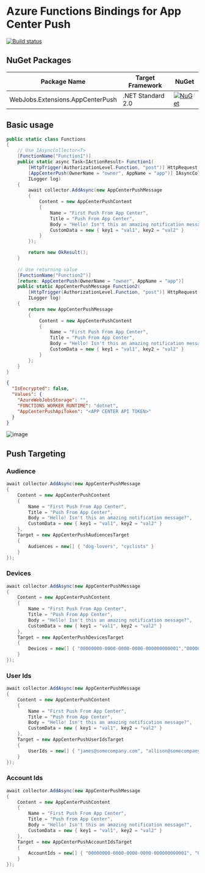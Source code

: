 # Azure Functions Bindings for App Center Push

[![Build status](https://ci.appveyor.com/api/projects/status/emvg64upyptmadei?svg=true)](https://ci.appveyor.com/project/shibayan/azure-functions-appcenterpush-extension)

## NuGet Packages

Package Name | Target Framework | NuGet
---|---|---
WebJobs.Extensions.AppCenterPush | .NET Standard 2.0 | [![NuGet](https://img.shields.io/nuget/v/WebJobs.Extensions.AppCenterPush.svg)](https://www.nuget.org/packages/WebJobs.Extensions.AppCenterPush)

## Basic usage

```csharp
public static class Functions
{
    // Use IAsyncCollector<T>
    [FunctionName("Function1")]
    public static async Task<IActionResult> Function1(
        [HttpTrigger(AuthorizationLevel.Function, "post")] HttpRequest req,
        [AppCenterPush(OwnerName = "owner", AppName = "app")] IAsyncCollector<AppCenterPushMessage> collector,
        ILogger log)
    {
        await collector.AddAsync(new AppCenterPushMessage
        {
            Content = new AppCenterPushContent
            {
                Name = "First Push From App Center",
                Title = "Push From App Center",
                Body = "Hello! Isn't this an amazing notification message?",
                CustomData = new { key1 = "val1", key2 = "val2" }
            }
        });

        return new OkResult();
    }
    
    // Use returning value
    [FunctionName("Function2")]
    [return: AppCenterPush(OwnerName = "owner", AppName = "app")]
    public static AppCenterPushMessage Function2(
        [HttpTrigger(AuthorizationLevel.Function, "post")] HttpRequest req,
        ILogger log)
    {
        return new AppCenterPushMessage
        {
            Content = new AppCenterPushContent
            {
                Name = "First Push From App Center",
                Title = "Push From App Center",
                Body = "Hello! Isn't this an amazing notification message?",
                CustomData = new { key1 = "val1", key2 = "val2" }
            }
        };
    }
}
```

```json
{
  "IsEncrypted": false,
  "Values": {
    "AzureWebJobsStorage": "",
    "FUNCTIONS_WORKER_RUNTIME": "dotnet",
    "AppCenterPushApiToken": "<APP CENTER API TOKEN>"
  }
}
```

![image](https://user-images.githubusercontent.com/1356444/58454220-47c28880-810d-11e9-8718-b66cbcccfa60.png)


## Push Targeting

### Audience

```csharp
await collector.AddAsync(new AppCenterPushMessage
{
    Content = new AppCenterPushContent
    {
        Name = "First Push From App Center",
        Title = "Push From App Center",
        Body = "Hello! Isn't this an amazing notification message?",
        CustomData = new { key1 = "val1", key2 = "val2" }
    },
    Target = new AppCenterPushAudiencesTarget
    {
        Audiences = new[] { "dog-lovers", "cyclists" }
    }
});
```

### Devices

```csharp
await collector.AddAsync(new AppCenterPushMessage
{
    Content = new AppCenterPushContent
    {
        Name = "First Push From App Center",
        Title = "Push From App Center",
        Body = "Hello! Isn't this an amazing notification message?",
        CustomData = new { key1 = "val1", key2 = "val2" }
    },
    Target = new AppCenterPushDevicesTarget
    {
        Devices = new[] { "00000000-0000-0000-0000-000000000001","00000000-0000-0000-0000-000000000002", "00000000-0000-0000-0000-000000000003" }
    }
});
```

### User Ids

```csharp
await collector.AddAsync(new AppCenterPushMessage
{
    Content = new AppCenterPushContent
    {
        Name = "First Push From App Center",
        Title = "Push From App Center",
        Body = "Hello! Isn't this an amazing notification message?",
        CustomData = new { key1 = "val1", key2 = "val2" }
    },
    Target = new AppCenterPushUserIdsTarget
    {
        UserIds = new[] { "james@somecompany.com", "allison@somecompany.com", "anna@somecompany.com" }
    }
});
```

### Account Ids

```csharp
await collector.AddAsync(new AppCenterPushMessage
{
    Content = new AppCenterPushContent
    {
        Name = "First Push From App Center",
        Title = "Push From App Center",
        Body = "Hello! Isn't this an amazing notification message?",
        CustomData = new { key1 = "val1", key2 = "val2" }
    },
    Target = new AppCenterPushAccountIdsTarget
    {
        AccountIds = new[] { "00000000-0000-0000-0000-000000000001", "00000000-0000-0000-0000-000000000002", "00000000-0000-0000-0000-000000000003" }
    }
});
```
